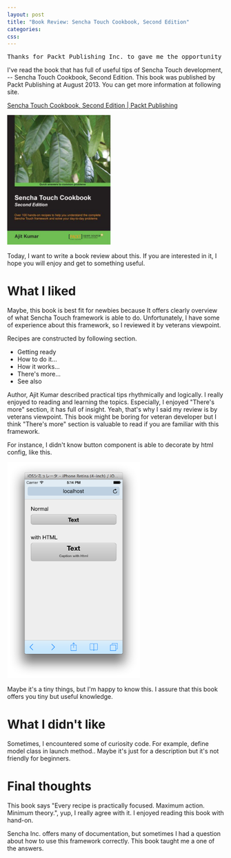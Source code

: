 ```yaml
---
layout: post
title: "Book Review: Sencha Touch Cookbook, Second Edition"
categories: 
css:
---
```


<pre>Thanks for Packt Publishing Inc. to gave me the opportunity to review this book. I really enjoyed it.:D</pre>

I've read the book that has full of useful tips of Sencha Touch development, -- Sencha Touch Cookbook, Second Edition. This book was published by Packt Publishing at August 2013. You can get more information at following site.

<a href="http://www.packtpub.com/sencha-touch-cookbook-second-edition/book?utm_source=Socialmedia.com&utm_medium=Link&utm_campaign=Sencha+Touch+Cookbook,+Second+Edition">Sencha Touch Cookbook, Second Edition | Packt Publishing</a>

<img src="/public/images/sencha-touch-cookbook.jpg" alt="Sencha" style="width:240px;" class="wp-image-1180" />

Today, I want to write a book review about this. If you are interested in it, I hope you will enjoy and get to something useful.

<!--more-->

<h1>What I liked</h1>

Maybe, this book is best fit for newbies because It offers clearly overview of what Sencha Touch framework is able to do. Unfortunately, I have some of experience about this framework, so I reviewed it by veterans viewpoint.

Recipes are constructed by following section.

<ul>
<li>Getting ready</li>
<li>How to do it...</li>
<li>How it works...</li>
<li>There's more...</li>
<li>See also</li>
</ul>

Author, Ajit Kumar described practical tips rhythmically and logically. I really enjoyed to reading and learning the topics. Especially, I enjoyed "There's more" section, it has full of insight. Yeah, that's why I said my review is by veterans viewpoint. This book might be boring for veteran developer but I think "There's more" section is valuable to read if you are familiar with this framework.

For instance, I didn't know button component is able to decorate by html config, like this.

<img src="/public/images/sencha-touch-cookbook2.png" alt="cookbook" height="500" class="size-full wp-image-1181" />

Maybe it's a tiny things, but I'm happy to know this. I assure that this book offers you tiny but useful knowledge.

<h1>What I didn't like</h1>

Sometimes, I encountered some of curiosity code. For example, define model class in launch method.. Maybe it's just for a description but it's not friendly for beginners.

<h1>Final thoughts</h1>

This book says "Every recipe is practically focused. Maximum action. Minimum theory.", yup, I really agree with it. I enjoyed reading this book with hand-on.

Sencha Inc. offers many of documentation, but sometimes I had a question about how to use this framework correctly. This book taught me a one of the answers.

